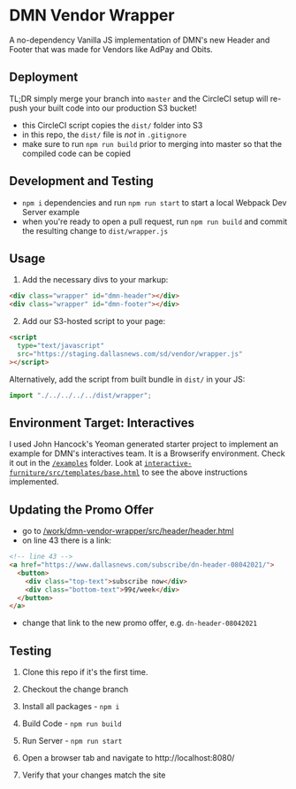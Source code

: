 # DMN Vendor Wrapper

A no-dependency Vanilla JS implementation of DMN's new Header and Footer that was made for Vendors like AdPay and Obits.


## Deployment

TL;DR simply merge your branch into `master` and the CircleCI setup will re-push your built code into our production S3 bucket!
- this CircleCI script copies the `dist/` folder into S3
- in this repo, the `dist/` file is _not_ in `.gitignore`
- make sure to run `npm run build` prior to merging into master so that the compiled code can be copied

## Development and Testing

- `npm i` dependencies and run `npm run start` to start a local Webpack Dev Server example
- when you're ready to open a pull request, run `npm run build` and commit the resulting change to `dist/wrapper.js`

## Usage

1. Add the necessary divs to your markup:

```html
<div class="wrapper" id="dmn-header"></div>
<div class="wrapper" id="dmn-footer"></div>
```

2. Add our S3-hosted script to your page:

```html
<script
  type="text/javascript"
  src="https://staging.dallasnews.com/sd/vendor/wrapper.js"
></script>
```

Alternatively, add the script from built bundle in `dist/` in your JS:

```js
import "./../../../../dist/wrapper";
```

## Environment Target: Interactives

I used John Hancock's Yeoman generated starter project to implement an example for DMN's interactives team. It is a Browserify environment. Check it out in the [`/examples`](https://github.com/dallasnews/dmn-vendor-wrapper/tree/master/examples/interactive-furniture) folder. Look at [`interactive-furniture/src/templates/base.html`](https://github.com/dallasnews/dmn-vendor-wrapper/blob/master/examples/interactive-furniture/src/templates/base.html) to see the above instructions implemented.

## Updating the Promo Offer

- go to [/work/dmn-vendor-wrapper/src/header/header.html](/Users/ngilbert/Desktop/work/dmn-vendor-wrapper/src/header/header.html)
- on line 43 there is a link:

```html
<!-- line 43 -->
<a href="https://www.dallasnews.com/subscribe/dn-header-08042021/">
  <button>
    <div class="top-text">subscribe now</div>
    <div class="bottom-text">99¢/week</div>
  </button>
</a>
```

- change that link to the new promo offer, e.g. `dn-header-08042021`

## Testing

1.  Clone this repo if it's the first time.

2.  Checkout the change branch

3.  Install all packages - `npm i`

4.  Build Code - `npm run build`

5.  Run Server - `npm run start`

6.  Open a browser tab and navigate to http://localhost:8080/

7.  Verify that your changes match the site

